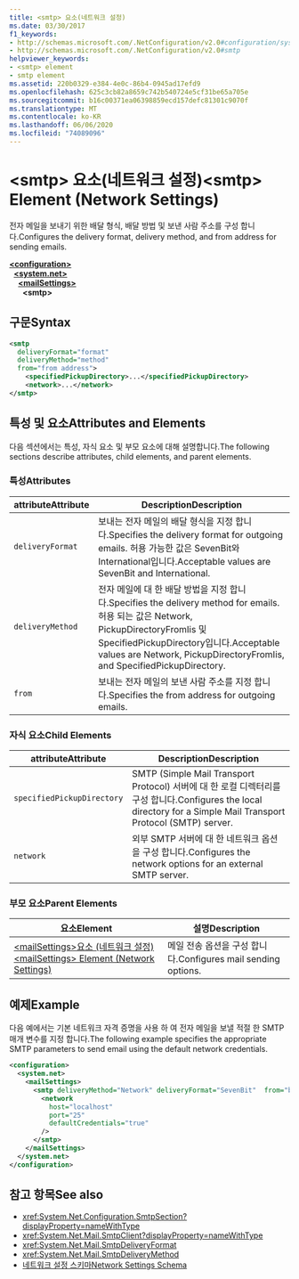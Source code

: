 ```yaml
---
title: <smtp> 요소(네트워크 설정)
ms.date: 03/30/2017
f1_keywords:
- http://schemas.microsoft.com/.NetConfiguration/v2.0#configuration/system.net/mailSettings/smtp
- http://schemas.microsoft.com/.NetConfiguration/v2.0#smtp
helpviewer_keywords:
- <smtp> element
- smtp element
ms.assetid: 220b0329-e384-4e0c-86b4-0945ad17efd9
ms.openlocfilehash: 625c3cb82a8659c742b540724e5cf31be65a705e
ms.sourcegitcommit: b16c00371ea06398859ecd157defc81301c9070f
ms.translationtype: MT
ms.contentlocale: ko-KR
ms.lasthandoff: 06/06/2020
ms.locfileid: "74089096"
---
```

# <a name="smtp-element-network-settings"></a><span data-ttu-id="6b652-102">\<smtp> 요소(네트워크 설정)</span><span class="sxs-lookup"><span data-stu-id="6b652-102">\<smtp> Element (Network Settings)</span></span>
<span data-ttu-id="6b652-103">전자 메일을 보내기 위한 배달 형식, 배달 방법 및 보낸 사람 주소를 구성 합니다.</span><span class="sxs-lookup"><span data-stu-id="6b652-103">Configures the delivery format, delivery method, and from address for sending emails.</span></span>  
  
[**\<configuration>**](../configuration-element.md)\
&nbsp;&nbsp;[**\<system.net>**](system-net-element-network-settings.md)\
&nbsp;&nbsp;&nbsp;&nbsp;[**\<mailSettings>**](mailsettings-element-network-settings.md)\
&nbsp;&nbsp;&nbsp;&nbsp;&nbsp;&nbsp;**\<smtp>**
  
## <a name="syntax"></a><span data-ttu-id="6b652-104">구문</span><span class="sxs-lookup"><span data-stu-id="6b652-104">Syntax</span></span>  
  
```xml  
<smtp  
  deliveryFormat="format"  
  deliveryMethod="method"  
  from="from address">
    <specifiedPickupDirectory>...</specifiedPickupDirectory>  
    <network>...</network>  
</smtp>  
```  
  
## <a name="attributes-and-elements"></a><span data-ttu-id="6b652-105">특성 및 요소</span><span class="sxs-lookup"><span data-stu-id="6b652-105">Attributes and Elements</span></span>  
 <span data-ttu-id="6b652-106">다음 섹션에서는 특성, 자식 요소 및 부모 요소에 대해 설명합니다.</span><span class="sxs-lookup"><span data-stu-id="6b652-106">The following sections describe attributes, child elements, and parent elements.</span></span>  
  
### <a name="attributes"></a><span data-ttu-id="6b652-107">특성</span><span class="sxs-lookup"><span data-stu-id="6b652-107">Attributes</span></span>  
  
|<span data-ttu-id="6b652-108">attribute</span><span class="sxs-lookup"><span data-stu-id="6b652-108">Attribute</span></span>|<span data-ttu-id="6b652-109">Description</span><span class="sxs-lookup"><span data-stu-id="6b652-109">Description</span></span>|  
|---------------|-----------------|  
|`deliveryFormat`|<span data-ttu-id="6b652-110">보내는 전자 메일의 배달 형식을 지정 합니다.</span><span class="sxs-lookup"><span data-stu-id="6b652-110">Specifies the delivery format for outgoing emails.</span></span> <span data-ttu-id="6b652-111">허용 가능한 값은 SevenBit와 International입니다.</span><span class="sxs-lookup"><span data-stu-id="6b652-111">Acceptable values are SevenBit and International.</span></span>|  
|`deliveryMethod`|<span data-ttu-id="6b652-112">전자 메일에 대 한 배달 방법을 지정 합니다.</span><span class="sxs-lookup"><span data-stu-id="6b652-112">Specifies the delivery method for emails.</span></span> <span data-ttu-id="6b652-113">허용 되는 값은 Network, PickupDirectoryFromIis 및 SpecifiedPickupDirectory입니다.</span><span class="sxs-lookup"><span data-stu-id="6b652-113">Acceptable values are Network, PickupDirectoryFromIis, and SpecifiedPickupDirectory.</span></span>|  
|`from`|<span data-ttu-id="6b652-114">보내는 전자 메일의 보낸 사람 주소를 지정 합니다.</span><span class="sxs-lookup"><span data-stu-id="6b652-114">Specifies the from address for outgoing emails.</span></span>|  
  
### <a name="child-elements"></a><span data-ttu-id="6b652-115">자식 요소</span><span class="sxs-lookup"><span data-stu-id="6b652-115">Child Elements</span></span>  
  
|<span data-ttu-id="6b652-116">attribute</span><span class="sxs-lookup"><span data-stu-id="6b652-116">Attribute</span></span>|<span data-ttu-id="6b652-117">Description</span><span class="sxs-lookup"><span data-stu-id="6b652-117">Description</span></span>|  
|---------------|-----------------|  
|`specifiedPickupDirectory`|<span data-ttu-id="6b652-118">SMTP (Simple Mail Transport Protocol) 서버에 대 한 로컬 디렉터리를 구성 합니다.</span><span class="sxs-lookup"><span data-stu-id="6b652-118">Configures the local directory for a Simple Mail Transport Protocol (SMTP) server.</span></span>|  
|`network`|<span data-ttu-id="6b652-119">외부 SMTP 서버에 대 한 네트워크 옵션을 구성 합니다.</span><span class="sxs-lookup"><span data-stu-id="6b652-119">Configures the network options for an external SMTP server.</span></span>|  
  
### <a name="parent-elements"></a><span data-ttu-id="6b652-120">부모 요소</span><span class="sxs-lookup"><span data-stu-id="6b652-120">Parent Elements</span></span>  
  
|<span data-ttu-id="6b652-121">**요소**</span><span class="sxs-lookup"><span data-stu-id="6b652-121">**Element**</span></span>|<span data-ttu-id="6b652-122">**설명**</span><span class="sxs-lookup"><span data-stu-id="6b652-122">**Description**</span></span>|  
|-----------------|---------------------|  
|[<span data-ttu-id="6b652-123">\<mailSettings>요소 (네트워크 설정)</span><span class="sxs-lookup"><span data-stu-id="6b652-123">\<mailSettings> Element (Network Settings)</span></span>](mailsettings-element-network-settings.md)|<span data-ttu-id="6b652-124">메일 전송 옵션을 구성 합니다.</span><span class="sxs-lookup"><span data-stu-id="6b652-124">Configures mail sending options.</span></span>|  
  
## <a name="example"></a><span data-ttu-id="6b652-125">예제</span><span class="sxs-lookup"><span data-stu-id="6b652-125">Example</span></span>  
 <span data-ttu-id="6b652-126">다음 예에서는 기본 네트워크 자격 증명을 사용 하 여 전자 메일을 보낼 적절 한 SMTP 매개 변수를 지정 합니다.</span><span class="sxs-lookup"><span data-stu-id="6b652-126">The following example specifies the appropriate SMTP parameters to send email using the default network credentials.</span></span>  
  
```xml  
<configuration>  
  <system.net>  
    <mailSettings>  
      <smtp deliveryMethod="Network" deliveryFormat="SevenBit"  from="ben@contoso.com">  
        <network  
          host="localhost"  
          port="25"  
          defaultCredentials="true"  
        />  
      </smtp>  
    </mailSettings>  
  </system.net>  
</configuration>  
```  
  
## <a name="see-also"></a><span data-ttu-id="6b652-127">참고 항목</span><span class="sxs-lookup"><span data-stu-id="6b652-127">See also</span></span>

- <xref:System.Net.Configuration.SmtpSection?displayProperty=nameWithType>
- <xref:System.Net.Mail.SmtpClient?displayProperty=nameWithType>
- <xref:System.Net.Mail.SmtpDeliveryFormat>
- <xref:System.Net.Mail.SmtpDeliveryMethod>
- [<span data-ttu-id="6b652-128">네트워크 설정 스키마</span><span class="sxs-lookup"><span data-stu-id="6b652-128">Network Settings Schema</span></span>](index.md)
